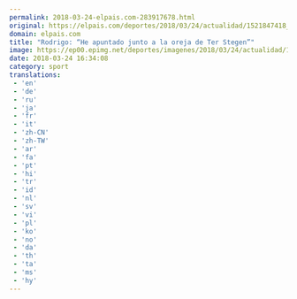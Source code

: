 ```yaml
---
permalink: 2018-03-24-elpais.com-283917678.html
original: https://elpais.com/deportes/2018/03/24/actualidad/1521847418_137601.html#?ref=rss&format=simple&link=link
domain: elpais.com
title: "Rodrigo: “He apuntado junto a la oreja de Ter Stegen”"
image: https://ep00.epimg.net/deportes/imagenes/2018/03/24/actualidad/1521847418_137601_1521847526_rrss_normal.jpg
date: 2018-03-24 16:34:08
category: sport
translations: 
 - 'en'
 - 'de'
 - 'ru'
 - 'ja'
 - 'fr'
 - 'it'
 - 'zh-CN'
 - 'zh-TW'
 - 'ar'
 - 'fa'
 - 'pt'
 - 'hi'
 - 'tr'
 - 'id'
 - 'nl'
 - 'sv'
 - 'vi'
 - 'pl'
 - 'ko'
 - 'no'
 - 'da'
 - 'th'
 - 'ta'
 - 'ms'
 - 'hy'
---
```


